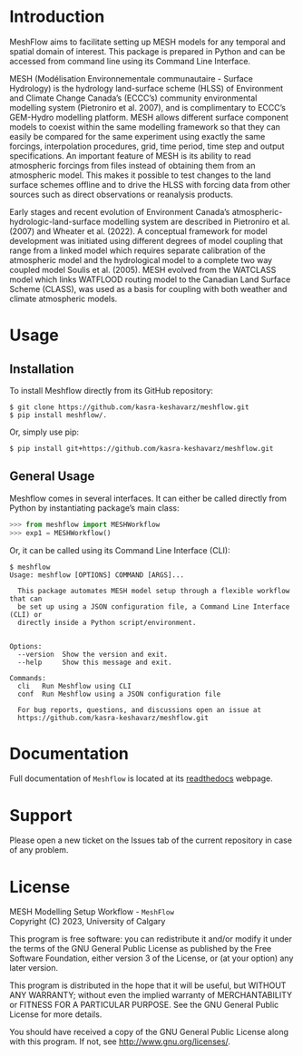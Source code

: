 # Introduction 
MeshFlow aims to facilitate setting up MESH models for any temporal and spatial domain of interest. This package is prepared in Python and can be accessed from command line using its Command Line Interface.

MESH (Modélisation Environnementale communautaire - Surface Hydrology) is the hydrology land-surface scheme (HLSS) of Environment and Climate Change Canada’s (ECCC’s) community environmental modelling system (Pietroniro et al. 2007), and is complimentary to ECCC’s GEM-Hydro modelling platform. MESH allows different surface component models to coexist within the same modelling framework so that they can easily be compared for the same experiment using exactly the same forcings, interpolation procedures, grid, time period, time step and output specifications. An important feature of MESH is its ability to read atmospheric forcings from files instead of obtaining them from an atmospheric model. This makes it possible to test changes to the land surface schemes offline and to drive the HLSS with forcing data from other sources such as direct observations or reanalysis products.

Early stages and recent evolution of Environment Canada’s atmospheric-hydrologic-land-surface modelling system are described in Pietroniro et al. (2007) and Wheater et al. (2022). A conceptual framework for model development was initiated using different degrees of model coupling that range from a linked model which requires separate calibration of the atmospheric model and the hydrological model to a complete two way coupled model Soulis et al. (2005). MESH evolved from the WATCLASS model which links WATFLOOD routing model to the Canadian Land Surface Scheme (CLASS), was used as a basis for coupling with both weather and climate atmospheric models.

# Usage
## Installation
To install Meshflow directly from its GitHub repository:

```console
$ git clone https://github.com/kasra-keshavarz/meshflow.git
$ pip install meshflow/.
```

Or, simply use pip:
```console
$ pip install git+https://github.com/kasra-keshavarz/meshflow.git
```

## General Usage
Meshflow comes in several interfaces. It can either be called directly from Python by instantiating package’s main class:
```python
>>> from meshflow import MESHWorkflow
>>> exp1 = MESHWorkflow()
```

Or, it can be called using its Command Line Interface (CLI):
```console
$ meshflow
Usage: meshflow [OPTIONS] COMMAND [ARGS]...

  This package automates MESH model setup through a flexible workflow that can
  be set up using a JSON configuration file, a Command Line Interface (CLI) or
  directly inside a Python script/environment.


Options:
  --version  Show the version and exit.
  --help     Show this message and exit.

Commands:
  cli   Run Meshflow using CLI
  conf  Run Meshflow using a JSON configuration file

  For bug reports, questions, and discussions open an issue at
  https://github.com/kasra-keshavarz/meshflow.git
```

# Documentation
Full documentation of `Meshflow` is located at its [readthedocs](https://mesh-workflow.readthedocs.io/en/latest/index.html) webpage.

# Support
Please open a new ticket on the Issues tab of the current repository in case of any problem.

# License
MESH Modelling Setup Workflow - `MeshFlow`<br>
Copyright (C) 2023, University of Calgary<br>

This program is free software: you can redistribute it and/or modify
it under the terms of the GNU General Public License as published by
the Free Software Foundation, either version 3 of the License, or
(at your option) any later version.

This program is distributed in the hope that it will be useful,
but WITHOUT ANY WARRANTY; without even the implied warranty of
MERCHANTABILITY or FITNESS FOR A PARTICULAR PURPOSE.  See the
GNU General Public License for more details.

You should have received a copy of the GNU General Public License
along with this program.  If not, see <http://www.gnu.org/licenses/>.
